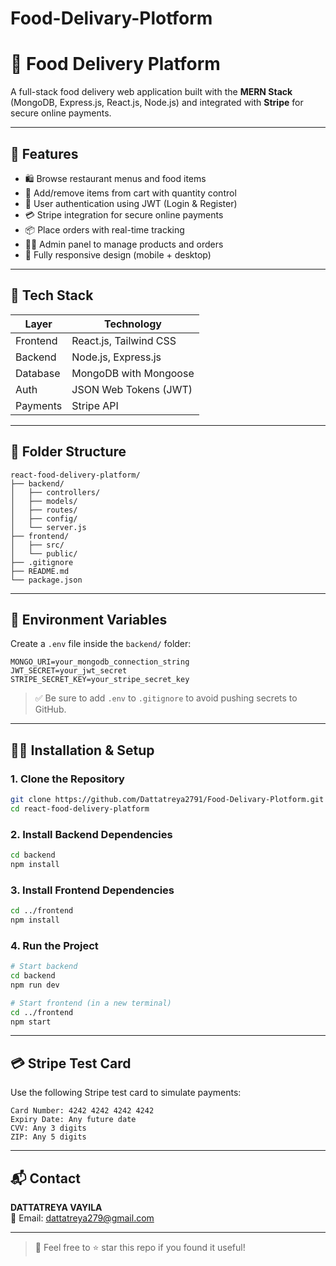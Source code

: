 # Food-Delivary-Plotform
# 🍔 Food Delivery Platform

A full-stack food delivery web application built with the **MERN Stack** (MongoDB, Express.js, React.js, Node.js) and integrated with **Stripe** for secure online payments.

---

## 🚀 Features

- 🛍️ Browse restaurant menus and food items
- 🛒 Add/remove items from cart with quantity control
- 🔐 User authentication using JWT (Login & Register)
- 💳 Stripe integration for secure online payments
- 📦 Place orders with real-time tracking
- 🧑‍💼 Admin panel to manage products and orders
- 📱 Fully responsive design (mobile + desktop)

---

## 🧰 Tech Stack

| Layer      | Technology                     |
|------------|--------------------------------|
| Frontend   | React.js, Tailwind CSS         |
| Backend    | Node.js, Express.js            |
| Database   | MongoDB with Mongoose          |
| Auth       | JSON Web Tokens (JWT)          |
| Payments   | Stripe API                     |

---

## 📁 Folder Structure

```
react-food-delivery-platform/
├── backend/
│   ├── controllers/
│   ├── models/
│   ├── routes/
│   ├── config/
│   └── server.js
├── frontend/
│   ├── src/
│   └── public/
├── .gitignore
├── README.md
└── package.json
```

---

## 🔐 Environment Variables

Create a `.env` file inside the `backend/` folder:

```env
MONGO_URI=your_mongodb_connection_string
JWT_SECRET=your_jwt_secret
STRIPE_SECRET_KEY=your_stripe_secret_key
```

> ✅ Be sure to add `.env` to `.gitignore` to avoid pushing secrets to GitHub.

---

## 🧑‍💻 Installation & Setup

### 1. Clone the Repository

```bash
git clone https://github.com/Dattatreya2791/Food-Delivary-Plotform.git
cd react-food-delivery-platform
```

### 2. Install Backend Dependencies

```bash
cd backend
npm install
```

### 3. Install Frontend Dependencies

```bash
cd ../frontend
npm install
```

### 4. Run the Project

```bash
# Start backend
cd backend
npm run dev

# Start frontend (in a new terminal)
cd ../frontend
npm start
```

---

## 💳 Stripe Test Card

Use the following Stripe test card to simulate payments:

```
Card Number: 4242 4242 4242 4242
Expiry Date: Any future date
CVV: Any 3 digits
ZIP: Any 5 digits
```

---


## 📬 Contact

**DATTATREYA VAYILA**  
📧 Email: dattatreya279@gmail.com  

---

> 🌟 Feel free to ⭐ star this repo if you found it useful!
